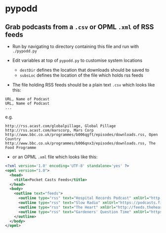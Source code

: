 # pypodd

## Grab podcasts from a `.csv` or OPML `.xml` of RSS feeds

* Run by navigating to directory containing this file and run with `./pypodd.py`
* Edit variables at top of `pypodd.py` to customise system locations
	* `destDir` defines the location that downloads should be saved to
	* `subsLoc` defines the location of the file which holds rss feeds

* The file holding RSS feeds should be a plain text `.csv` which looks like this:

```
URL, Name of Podcast
URL, Name of Podcast
...
```

e.g. 

```
http://rss.acast.com/globalpillage, Global Pillage
http://rss.acast.com/marscorp, Mars Corp
http://www.bbc.co.uk/programmes/b006qgft/episodes/downloads.rss, Open Country
http://www.bbc.co.uk/programmes/b006qnx3/episodes/downloads.rss, The Food Programme
```

* or an OPML `.xml` file which looks like this:

```xml
<?xml version='1.0' encoding='UTF-8' standalone='yes' ?>
<opml version="1.0">
  <head>
    <title>Pocket Casts Feeds</title>
  </head>
  <body>
    <outline text="feeds">
      <outline type="rss" text="Hospital Records Podcast" xmlUrl="http://podcast.hospitalrecords.com/HospitalRecordsPodcast.xml" />
      <outline type="rss" text="Slow Radio" xmlUrl="https://podcasts.files.bbci.co.uk/p05k5bq0.rss" />
      <outline type="rss" text="The Heart" xmlUrl="http://feeds.theheartradio.org/TheHeartRadio" />
      <outline type="rss" text="Gardeners' Question Time" xmlUrl="https://podcasts.files.bbci.co.uk/b006qp2f.rss" />
    </outline>
  </body>
</opml>
```
